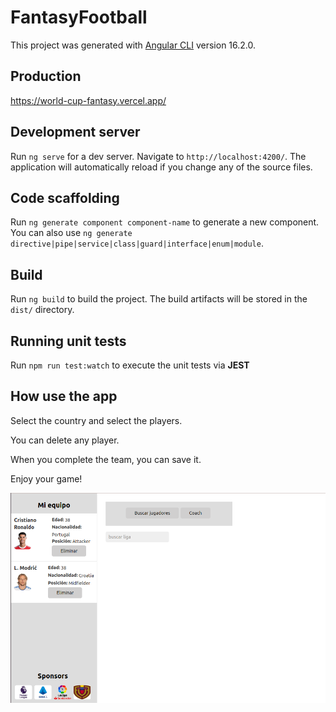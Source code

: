 # FantasyFootball

This project was generated with [Angular CLI](https://github.com/angular/angular-cli) version 16.2.0.

## Production

https://world-cup-fantasy.vercel.app/


## Development server

Run `ng serve` for a dev server. Navigate to `http://localhost:4200/`. The application will automatically reload if you change any of the source files.

## Code scaffolding

Run `ng generate component component-name` to generate a new component. You can also use `ng generate directive|pipe|service|class|guard|interface|enum|module`.

## Build

Run `ng build` to build the project. The build artifacts will be stored in the `dist/` directory.

## Running unit tests

Run `npm run test:watch` to execute the unit tests via **JEST**

## How use the app

Select the country and select the players. 

You can delete any player.

When you complete the team, you can save it.

Enjoy your game!

![Dashboard](./src/assets/1.png)
